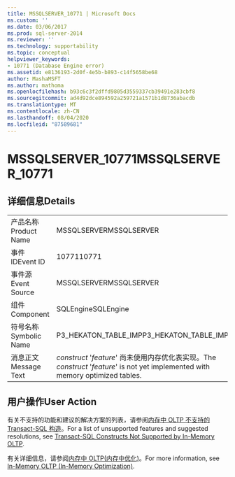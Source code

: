 ```yaml
---
title: MSSQLSERVER_10771 | Microsoft Docs
ms.custom: ''
ms.date: 03/06/2017
ms.prod: sql-server-2014
ms.reviewer: ''
ms.technology: supportability
ms.topic: conceptual
helpviewer_keywords:
- 10771 (Database Engine error)
ms.assetid: e8136193-2d0f-4e5b-b893-c14f5658be68
author: MashaMSFT
ms.author: mathoma
ms.openlocfilehash: b93c6c3f2dffd9805d3559337cb39491e283cbf8
ms.sourcegitcommit: ad4d92dce894592a259721a1571b1d8736abacdb
ms.translationtype: MT
ms.contentlocale: zh-CN
ms.lasthandoff: 08/04/2020
ms.locfileid: "87589681"
---
```

# <a name="mssqlserver_10771"></a><span data-ttu-id="a9284-102">MSSQLSERVER_10771</span><span class="sxs-lookup"><span data-stu-id="a9284-102">MSSQLSERVER_10771</span></span>
    
## <a name="details"></a><span data-ttu-id="a9284-103">详细信息</span><span class="sxs-lookup"><span data-stu-id="a9284-103">Details</span></span>  
  
|||  
|-|-|  
|<span data-ttu-id="a9284-104">产品名称</span><span class="sxs-lookup"><span data-stu-id="a9284-104">Product Name</span></span>|<span data-ttu-id="a9284-105">MSSQLSERVER</span><span class="sxs-lookup"><span data-stu-id="a9284-105">MSSQLSERVER</span></span>|  
|<span data-ttu-id="a9284-106">事件 ID</span><span class="sxs-lookup"><span data-stu-id="a9284-106">Event ID</span></span>|<span data-ttu-id="a9284-107">10771</span><span class="sxs-lookup"><span data-stu-id="a9284-107">10771</span></span>|  
|<span data-ttu-id="a9284-108">事件源</span><span class="sxs-lookup"><span data-stu-id="a9284-108">Event Source</span></span>|<span data-ttu-id="a9284-109">MSSQLSERVER</span><span class="sxs-lookup"><span data-stu-id="a9284-109">MSSQLSERVER</span></span>|  
|<span data-ttu-id="a9284-110">组件</span><span class="sxs-lookup"><span data-stu-id="a9284-110">Component</span></span>|<span data-ttu-id="a9284-111">SQLEngine</span><span class="sxs-lookup"><span data-stu-id="a9284-111">SQLEngine</span></span>|  
|<span data-ttu-id="a9284-112">符号名称</span><span class="sxs-lookup"><span data-stu-id="a9284-112">Symbolic Name</span></span>|<span data-ttu-id="a9284-113">P3_HEKATON_TABLE_IMP</span><span class="sxs-lookup"><span data-stu-id="a9284-113">P3_HEKATON_TABLE_IMP</span></span>|  
|<span data-ttu-id="a9284-114">消息正文</span><span class="sxs-lookup"><span data-stu-id="a9284-114">Message Text</span></span>|<span data-ttu-id="a9284-115">*construct* '*feature*' 尚未使用内存优化表实现。</span><span class="sxs-lookup"><span data-stu-id="a9284-115">The *construct* '*feature*' is not yet implemented with memory optimized tables.</span></span>|  
  
## <a name="user-action"></a><span data-ttu-id="a9284-116">用户操作</span><span class="sxs-lookup"><span data-stu-id="a9284-116">User Action</span></span>  
 <span data-ttu-id="a9284-117">有关不支持的功能和建议的解决方案的列表，请参阅[内存中 OLTP 不支持的 Transact-SQL 构造](../in-memory-oltp/transact-sql-constructs-not-supported-by-in-memory-oltp.md)。</span><span class="sxs-lookup"><span data-stu-id="a9284-117">For a list of unsupported features and suggested resolutions, see [Transact-SQL Constructs Not Supported by In-Memory OLTP](../in-memory-oltp/transact-sql-constructs-not-supported-by-in-memory-oltp.md).</span></span>  
  
 <span data-ttu-id="a9284-118">有关详细信息，请参阅[内存中 OLTP&#40;内存中优化&#41;](../in-memory-oltp/in-memory-oltp-in-memory-optimization.md)。</span><span class="sxs-lookup"><span data-stu-id="a9284-118">For more information, see [In-Memory OLTP &#40;In-Memory Optimization&#41;](../in-memory-oltp/in-memory-oltp-in-memory-optimization.md).</span></span>  
  
  
